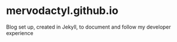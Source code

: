 # mervodactyl.github.io

Blog set up, created in Jekyll, to document and follow my developer experience
